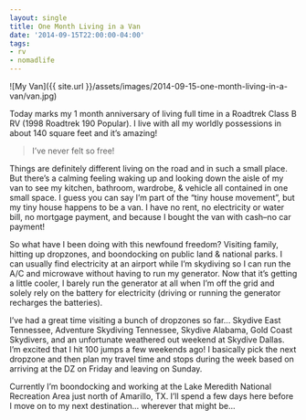 ```yaml
---
layout: single
title: One Month Living in a Van
date: '2014-09-15T22:00:00-04:00'
tags:
- rv
- nomadlife
---
```


![My Van]({{ site.url }}/assets/images/2014-09-15-one-month-living-in-a-van/van.jpg)

Today marks my 1 month anniversary of living full time in a Roadtrek Class B RV (1998 Roadtrek 190 Popular). I live with all my worldly possessions in about 140 square feet and it’s amazing!

> I’ve never felt so free!

Things are definitely different living on the road and in such a small place. But there’s a calming feeling waking up and looking down the aisle of my van to see my kitchen, bathroom, wardrobe, & vehicle all contained in one small space. I guess you can say I’m part of the “tiny house movement”, but my tiny house happens to be a van. I have no rent, no electricity or water bill, no mortgage payment, and because I bought the van with cash–no car payment!

So what have I been doing with this newfound freedom? Visiting family, hitting up dropzones, and boondocking on public land & national parks. I can usually find electricity at an airport while I’m skydiving so I can run the A/C and microwave without having to run my generator. Now that it’s getting a little cooler, I barely run the generator at all when I’m off the grid and solely rely on the battery for electricity (driving or running the generator recharges the batteries).

I’ve had a great time visiting a bunch of dropzones so far... Skydive East Tennessee, Adventure Skydiving Tennessee, Skydive Alabama, Gold Coast Skydivers, and an unfortunate weathered out weekend at Skydive Dallas. I’m excited that I hit 100 jumps a few weekends ago! I basically pick the next dropzone and then plan my travel time and stops during the week based on  arriving at the DZ on Friday and leaving on Sunday.

Currently I’m boondocking and working at the Lake Meredith National Recreation Area just north of Amarillo, TX. I’ll spend a few days here before I move on to my next destination... wherever that might be...

